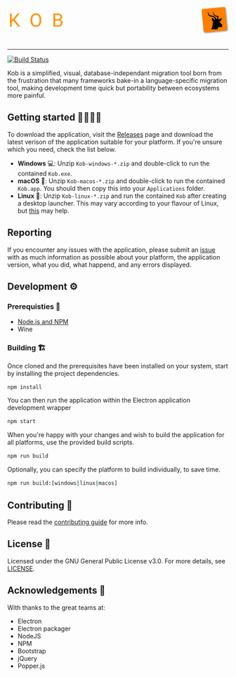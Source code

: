 <br>
<div style="display: flex; justify-content: space-between">
    <img src="resources/kob_text.png" alt="kob-icon" width="128" height="36" align="left" hspace="0" vspace="3" style="align-self: center"/>
    <img src="resources/kob.png" alt="kob-icon" width="64" height="64" align="right" hspace="0" vspace="3"/>
</div>
<br>

---
[![Build Status](https://travis-ci.com/cognophile/Kob.svg?branch=master)](https://travis-ci.com/cognophile/Kob) 

Kob is a simplified, visual, database-independant migration tool born from the frustration that many frameworks bake-in a language-specific migration tool, making development time quick but portability between ecosystems more painful.

## Getting started 👩‍💻👨‍💻
To download the application, visit the [Releases](https://github.com/cognophile/Kob/releases) page and download the latest verison of the application suitable for your platform. If you're unsure which you need, check the list below.

* **Windows** 💻: Unzip `Kob-windows-*.zip` and double-click to run the contained `Kob.exe`.
* **macOS** 🍎: Unzip `Kob-macos-*.zip` and double-click to run the contained `Kob.app`. You should then copy this into your `Applications` folder.
* **Linux** 🐧: Unzip `Kob-linux-*.zip` and run the contained `Kob` after creating a desktop launcher. This may vary according to your flavour of Linux, but [this](https://askubuntu.com/a/330783/778594) may help.

## Reporting
If you encounter any issues with the application, please submit an [issue](https://github.com/cognophile/Kob/issues) with as much information as possible about your platform, the application version, what you did, what happend, and any errors displayed.

## Development ⚙️
### Prerequisties 🧱
* [Node.js and NPM](https://nodejs.org/en/)
* Wine

### Building 🏗
Once cloned and the prerequisites have been installed on your system, start by installing the project dependencies. 

```bash
npm install
```

You can then run the application within the Electron application development wrapper

```bash
npm start
```

When you're happy with your changes and wish to build the application for all platforms, use the provided build scripts. 

```bash
npm run build
```

Optionally, you can specify the platform to build individually, to save time.

```bash
npm run build:[windows|linux|macos]
```

## Contributing 🎁
Please read the [contributing guide](CONTRIBUTING.md) for more info. 

## License 💼
Licensed under the GNU General Public License v3.0. For more details, see [LICENSE](LICENSE).

## Acknowledgements 🙌
With thanks to the great teams at: 
- Electron
- Electron packager
- NodeJS
- NPM
- Bootstrap
- jQuery
- Popper.js